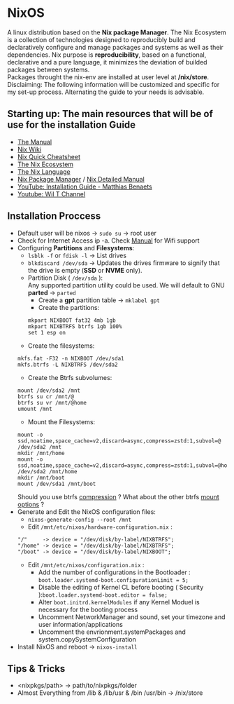 # NixOS
A linux distribution based on the **Nix package Manager**. The Nix Ecosystem is a collection of technologies designed to reproducibly build
and declaratively configure and manage packages and systems as well as their dependencies.
Nix purpose is **reproducibility**, based on a functional, declarative and a pure language,
it minimizes the deviation of builded packages between systems.  
Packages throught the nix-env are installed at user level at **/nix/store**.   
Disclaiming: The following information will be customized and specific for my set-up process. Alternating the guide to your needs is advisable. 

## Starting up: The main resources that will be of use for the installation Guide
 
* [The Manual](https://nixos.org/manual/nixos/stable/index.html#nixos-manual)
* [Nix Wiki](https://nixos.wiki)
* [Nix Quick Cheatsheet](https://nixos.wiki/wiki/Cheatsheet)
* [The Nix Ecosystem](https://nixos.wiki/wiki/Nix_Ecosystem)
* [The Nix Language](https://nixos.wiki/wiki/Overview_of_the_Nix_Language)
* [Nix Package Manager](https://nixos.wiki/wiki/Nix_package_manager) / [Nix Detailed Manual](https://nixos.org/manual/nix/stable/)
* [YouTube: Installation Guide - Matthias Benaets](https://www.youtube.com/watch?v=AGVXJ-TIv3Y)
* [Youtube: Wil T Channel](https://www.youtube.com/user/wilfridtaylor)

## Installation Proccess

* Default user will be nixos -> `sudo su` -> root user
* Check for Internet Access ip -a. Check [Manual](https://nixos.org/manual/nixos/stable/index.html#sec-installation) for Wifi support
* Configuring **Partitions** and **Filesystems**:
	* `lsblk -f` or `fdisk -l` -> List drives  
	* `blkdiscard /dev/sda` -> Updates the drives firmware to signify that the drive is empty (**SSD** or **NVME** only).  
  	* Partition Disk ( `/dev/sda` ):    
          Any supported partition utility could be used. We will default to GNU **parted** -> `parted`  
		* Create a **gpt** partition table -> `mklabel gpt`
		* Create the partitions:  
		```
		mkpart NIXBOOT fat32 4mb 1gb  
		mkpart NIXBTRFS btrfs 1gb 100%
		set 1 esp on
		```
	* Create the filesystems:
	```
	mkfs.fat -F32 -n NIXBOOT /dev/sda1
	mkfs.btrfs -L NIXBTRFS /dev/sda2
	```
	* Create the Btrfs subvolumes:
	```
	mount /dev/sda2 /mnt
	btrfs su cr /mnt/@
	btrfs su vr /mnt/@home
	umount /mnt
	```
	* Mount the Filesystems:
	```
	mount -o ssd,noatime,space_cache=v2,discard=async,compress=zstd:1,subvol=@ /dev/sda2 /mnt
	mkdir /mnt/home
	mount -o ssd,noatime,space_cache=v2,discard=async,compress=zstd:1,subvol=@home /dev/sda2 /mnt/home
	mkdir /mnt/boot
	mount /dev/sda1 /mnt/boot
	```
	Should you use btrfs [compression](https://www.reddit.com/r/btrfs/comments/kul2hh/btrfs_performance/) ? What about the other btrfs [mount options](https://btrfs.readthedocs.io/en/latest/btrfs-man5.html) ?
* Generate and Edit the NixOS configuration files:
	* `nixos-generate-config --root /mnt`
	* Edit `/mnt/etc/nixos/hardware-configuration.nix` :
	```
	"/"     -> device = "/dev/disk/by-label/NIXBTRFS";
	"/home" -> device = "/dev/disk/by-label/NIXBTRFS";
	"/boot" -> device = "/dev/disk/by-label/NIXBOOT";
	```
	* Edit `/mnt/etc/nixos/configuration.nix` :
		* Add the number of configurations in the Bootloader : `boot.loader.systemd-boot.configurationLimit = 5;`
		* Disable the editing of Kernel CL before booting ( Security ):`boot.loader.systemd-boot.editor = false;`
		* Alter `boot.initrd.kernelModules` if any Kernel Moduel is necessary for the booting process
		* Uncomment NetworkManager and sound, set your timezone and user information/applications
		* Uncomment the envrionment.systemPackages and system.copySystemConfiguration
* Install NixOS and reboot -> `nixos-install` 


## Tips & Tricks
* <nixpkgs/path> -> path/to/nixpkgs/folder
* Almost Everything from /lib & /lib/usr & /bin /usr/bin -> /nix/store
	
				
